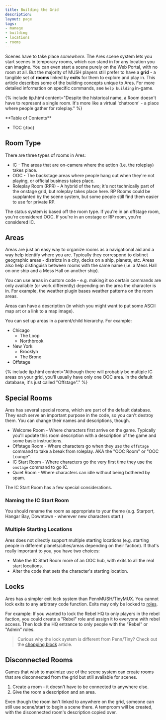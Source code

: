 ```yaml
---
title: Building the Grid
description:
layout: page
tags: 
- manage
- building
- locations
- rooms
---
```


Scenes have to take place *somewhere*.   The Ares scene system lets you start scenes in temporary rooms, which can stand in for any location you can imagine.  You can even start a scene purely on the Web Portal, with no room at all.  But the majority of MUSH players still prefer to have a **grid** - a tangible set of **rooms** linked by **exits** for them to explore and play in.  This article describes some of the building concepts unique to Ares.  For more detailed information on specific commands, see `help building` in-game.

{% include tip.html content="Despite the historical name, a Room doesn't have to represent a single room.  It's more like a virtual 'chatroom' - a place where people gather for roleplay." %}

<div id="inline_toc" markdown="1">
**Table of Contents**

* TOC
{:toc}
</div>

## Room Type

There are three types of rooms in Ares:

* IC - The areas that are on-camera where the action (i.e. the roleplay) takes place.
* OOC - The backstage areas where people hang out when they're not playing, or official business takes place.
* Roleplay Room (RPR) - A hybrid of the two; it's not technically part of the onstage grid, but roleplay takes place here.  RP Rooms could be supplanted by the scene system, but some people still find them easier to use for private RP.

The status system is based off the room type.  If you're in an offstage room, you're considered OOC.  If you're in an onstage or RP room, you're considered IC.

## Areas

Areas are just an easy way to organize rooms as a navigational aid and a way help identify where you are.  Typically they correspond to distinct geographic areas - districts in a city, decks on a ship, planets, etc.  Areas also help distinguish between rooms with the same name (i.e. a Mess Hall on one ship and a Mess Hall on another ship).

You can use areas in custom code - e.g. making it so certain commands are only available (or work differently) depending on the area the character is in.  For example, the weather plugin bases weather patterns on the room areas.

Areas can have a description (in which you might want to put some ASCII map art or a link to a map image).

You can set up areas in a parent/child hierarchy.  For example:

* Chicago
  * The Loop
  * Northbrook
* New York
  * Brooklyn
  * The Bronx
* Offstage

{% include tip.html content="Although there will probably be multiple IC areas on your grid, you'll usually have only one OOC area.  In the default database, it's just called \"Offstage\"." %}

## Special Rooms

Ares has several special rooms, which are part of the default database.  They each serve an important purpose in the code, so you can't destroy them.  You can change their names and descriptions, though.

* Welcome Room - Where characters first arrive on the game.  Typically you'll update this room description with a description of the game and some basic instructions.
* Offstage Room - Where characters go when they use the `offstage` command to take a break from roleplay.  AKA the "OOC Room" or "OOC Lounge".
* IC Start Room - Where characters go the very first time they use the `onstage` command to go IC.
* Quiet Room - Where characters can idle without being bothered by spam.

The IC Start Room has a few special considerations.
 
### Naming the IC Start Room

You should rename the room as appropriate to your theme (e.g. Starport, Hangar Bay, Downtown - wherever new characters start.)

### Multiple Starting Locations

Ares does not directly support multiple starting locations (e.g. starting people in different planets/cities/areas depending on their faction).  If that's really important to you, you have two choices:

* Make the IC Start Room more of an OOC hub, with exits to all the real start locations.
* Alter the code that sets the character's starting location.

## Locks

Ares has a simpler exit lock system than PennMUSH/TinyMUX.  You cannot lock exits to any arbitrary code function.  Exits may only be locked to [roles](/tutorials/manage/roles.html). 

For example: If you wanted to lock the Rebel HQ to only players in the rebel faction, you could create a "Rebel" role and assign it to everyone with rebel access.  Then lock the HQ entrance to only people with the "Rebel" or "Admin" roles.

> Curious why the lock system is different from Penn/Tiny?  Check out the [chopping block](/tutorials/code/chopping-block.html) article.

## Disconnected Rooms

Games that wish to maximize use of the scene system can create rooms that are disconnected from the grid but still available for scenes.

1. Create a room - it doesn't have to be connected to anywhere else.
2. Give the room a description and an area.

Even though the room isn't linked to anywhere on the grid, someone can still use scene/start to begin a scene there.  A temproom will be created, with the disconnected room's description copied over.